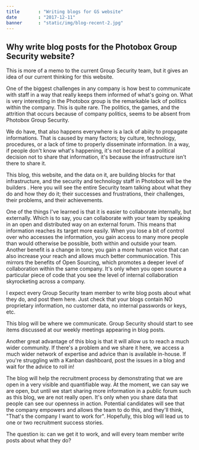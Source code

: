 ```yaml
---
title       : "Writing blogs for GS website"
date        : "2017-12-11"
banner      : "static/img/blog-recent-2.jpg"
---
```


## Why write blog posts for the Photobox Group Security website?

This is more of a memo to the current Group Security team, but it gives an idea of our current thinking for this website.

One of the biggest challenges in any company is how best to communicate with staff in a way that really keeps them informed of what's going on. What is very interesting in the Photobox group is the remarkable lack of politics within the company. This is quite rare. The politics, the games, and the attrition that occurs because of company politics, seems to be absent from Photobox Group Security.

We do have, that also happens everywhere is a lack of abiity to propagate informations. That is caused by many factors; by culture, technology, procedures, or a lack of time to properly disseminate information. In a way, if people don't know what's happening, it's not because of a political decision not to share that information, it's because the infrastructure isn't there to share it. 

This blog, this website, and the data on it, are building blocks for that infrastructure, and the security and technology staff in Photobox will be the builders . Here you will see the entire Security team talking about what they do and how they do it; their successes and frustrations, their challenges, their problems, and their achievements. 

One of the things I've learned is that it is easier to collaborate internally, but externally. Which is to say, you can collaborate with your team by speaking in an open and distributed way on an external forum. This means that information reaches its target more easily. When you lose a bit of control over who accesses the information, you gain access to many more people than would otherwise be possible, both within and outside your team.  Another benefit is a change in tone; you gain a more human voice that can also increase your reach and allows much better communiocation. This mirrors the benefits of Open Sourcing, which promotes a deeper level of collaboration within the same company. It's only when you open source a particular piece of code that you see the level of internal collaboration skyrocketing across a company. 

I expect every Group Security team member to write blog posts about what they do, and post them here. Just check that your blogs contain NO proprietary information, no customer data, no internal passwords or keys, etc. 

This blog will be where we communicate. Group Security should start to see items discussed at our weekly meetings appearing in blog posts. 

Another great advantage of this blog is that it will allow us to reach a much wider community. If there's a problem and we share it here, we access a much wider network of expertise and advice than is available in-house. If you're struggling with a Kanban dashboard, post the issues in a blog and wait for the advice to roll in!

The blog will help the recruitment process by demonstrating that we are open in a very visible and quantifiable way. At the moment, we can say we are open, but until we start sharing more information in a public forum such as this blog, we are not really open. It's only when you share data that people can see our openness in action. Potential candidates will see that the company empowers and allows the team to do this, and they'll think, "That's the company I want to work for". Hopefully, this blog will lead us to one or two recruitment success stories. 

The question is: can we get it to work, and will every team member write posts about what they do?




